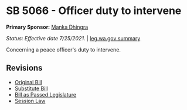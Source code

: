 # SB 5066 - Officer duty to intervene
**Primary Sponsor:** [Manka Dhingra](/person/leg/manka.dhingra.md)

*Status: Effective date 7/25/2021.* | [leg.wa.gov summary](https://app.leg.wa.gov/billsummary?BillNumber=5066&Year=2021)

Concerning a peace officer's duty to intervene.

## Revisions
* [Original Bill](1/)
* [Substitute Bill](S/)
* [Bill as Passed Legislature](S.PL/)
* [Session Law](S.SL/)